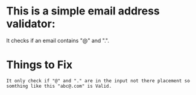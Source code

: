 # This is a simple email address validator:

It checks if an email contains "@" and ".". 

# Things to Fix

    It only check if "@" and "." are in the input not there placement so somthing like this "abc@.com" is Valid.
